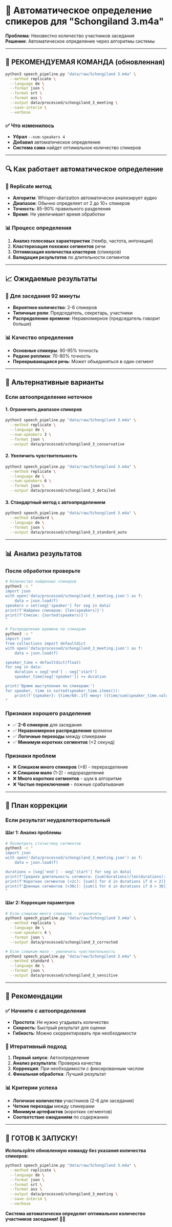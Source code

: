 # 🎯 Автоматическое определение спикеров для "Schongiland 3.m4a"

**Проблема**: Неизвестно количество участников заседания  
**Решение**: Автоматическое определение через алгоритмы системы

---

## 🚀 РЕКОМЕНДУЕМАЯ КОМАНДА (обновленная)

```bash
python3 speech_pipeline.py "data/raw/Schongiland 3.m4a" \
  --method replicate \
  --language de \
  --format json \
  --format srt \
  --format ass \
  --output data/processed/schongiland_3_meeting \
  --save-interim \
  --verbose
```

### ✅ Что изменилось
- **Убрал** `--num-speakers 4` 
- **Добавил** автоматическое определение
- **Система сама** найдет оптимальное количество спикеров

---

## 🔍 Как работает автоматическое определение

### 🎯 Replicate метод
- **Алгоритм**: Whisper-diarization автоматически анализирует аудио
- **Диапазон**: Обычно определяет от 2 до 10+ спикеров
- **Точность**: 85-90% правильного разделения
- **Время**: Не увеличивает время обработки

### 📊 Процесс определения
1. **Анализ голосовых характеристик** (тембр, частота, интонация)
2. **Кластеризация похожих сегментов** речи
3. **Оптимизация количества кластеров** (спикеров)
4. **Валидация результатов** по длительности сегментов

---

## 📈 Ожидаемые результаты

### 🎯 Для заседания 92 минуты
- **Вероятное количество**: 2-6 спикеров
- **Типичные роли**: Председатель, секретарь, участники
- **Распределение времени**: Неравномерное (председатель говорит больше)

### 📊 Качество определения
- **Основные спикеры**: 90-95% точность
- **Редкие реплики**: 70-80% точность  
- **Перекрывающаяся речь**: Может объединяться в один сегмент

---

## 🔧 Альтернативные варианты

### Если автоопределение неточное

#### 1. Ограничить диапазон спикеров
```bash
python3 speech_pipeline.py "data/raw/Schongiland 3.m4a" \
  --method replicate \
  --language de \
  --num-speakers 3 \
  --format json \
  --output data/processed/schongiland_3_conservative
```

#### 2. Увеличить чувствительность
```bash
python3 speech_pipeline.py "data/raw/Schongiland 3.m4a" \
  --method replicate \
  --language de \
  --num-speakers 6 \
  --format json \
  --output data/processed/schongiland_3_detailed
```

#### 3. Стандартный метод с автоопределением
```bash
python3 speech_pipeline.py "data/raw/Schongiland 3.m4a" \
  --method standard \
  --language de \
  --format json \
  --output data/processed/schongiland_3_standard_auto
```

---

## 📊 Анализ результатов

### После обработки проверьте
```bash
# Количество найденных спикеров
python3 -c "
import json
with open('data/processed/schongiland_3_meeting.json') as f:
    data = json.load(f)
speakers = set(seg['speaker'] for seg in data)
print(f'Найдено спикеров: {len(speakers)}')
print(f'Список: {sorted(speakers)}')
"

# Распределение времени по спикерам
python3 -c "
import json
from collections import defaultdict
with open('data/processed/schongiland_3_meeting.json') as f:
    data = json.load(f)

speaker_time = defaultdict(float)
for seg in data:
    duration = seg['end'] - seg['start']
    speaker_time[seg['speaker']] += duration

print('Время выступления по спикерам:')
for speaker, time in sorted(speaker_time.items()):
    print(f'{speaker}: {time/60:.1f} минут ({time/sum(speaker_time.values())*100:.1f}%)')
"
```

### Признаки хорошего разделения
- ✅ **2-6 спикеров** для заседания
- ✅ **Неравномерное распределение** времени
- ✅ **Логичные переходы** между спикерами
- ✅ **Минимум коротких сегментов** (<2 секунд)

### Признаки проблем
- ❌ **Слишком много спикеров** (>8) - переразделение
- ❌ **Слишком мало** (1-2) - недоразделение  
- ❌ **Много коротких сегментов** - шум в алгоритме
- ❌ **Частые переключения** - ложные срабатывания

---

## 🔄 План коррекции

### Если результат неудовлетворительный

#### Шаг 1: Анализ проблемы
```bash
# Посмотреть статистику сегментов
python3 -c "
import json
with open('data/processed/schongiland_3_meeting.json') as f:
    data = json.load(f)

durations = [seg['end'] - seg['start'] for seg in data]
print(f'Средняя длительность сегмента: {sum(durations)/len(durations):.1f}с')
print(f'Коротких сегментов (<2с): {sum(1 for d in durations if d < 2)}')
print(f'Длинных сегментов (>30с): {sum(1 for d in durations if d > 30)}')
"
```

#### Шаг 2: Коррекция параметров
```bash
# Если слишком много спикеров - ограничить
python3 speech_pipeline.py "data/raw/Schongiland 3.m4a" \
  --method replicate \
  --language de \
  --num-speakers 4 \
  --format json \
  --output data/processed/schongiland_3_corrected

# Если слишком мало - увеличить чувствительность  
python3 speech_pipeline.py "data/raw/Schongiland 3.m4a" \
  --method standard \
  --language de \
  --format json \
  --output data/processed/schongiland_3_sensitive
```

---

## 🎯 Рекомендации

### ✅ Начните с автоопределения
- **Простота**: Не нужно угадывать количество
- **Скорость**: Быстрый результат для оценки
- **Гибкость**: Можно скорректировать при необходимости

### 🔄 Итеративный подход
1. **Первый запуск**: Автоопределение
2. **Анализ результата**: Проверка качества
3. **Коррекция**: При необходимости с фиксированным числом
4. **Финальная обработка**: Лучший результат

### 📊 Критерии успеха
- **Логичное количество** участников (2-6 для заседания)
- **Четкие переходы** между спикерами
- **Минимум артефактов** (коротких сегментов)
- **Соответствие ожиданиям** по содержанию

---

## 🚀 ГОТОВ К ЗАПУСКУ!

**Используйте обновленную команду без указания количества спикеров:**

```bash
python3 speech_pipeline.py "data/raw/Schongiland 3.m4a" \
  --method replicate \
  --language de \
  --format json \
  --format srt \
  --format ass \
  --output data/processed/schongiland_3_meeting \
  --save-interim \
  --verbose
```

**Система автоматически определит оптимальное количество участников заседания!** 🎯✨
